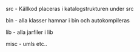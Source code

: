 src - Källkod placeras i katalogstrukturen under src

bin - alla klasser hamnar i bin och autokompileras

lib - alla jarfiler i lib

misc - umls etc.. 